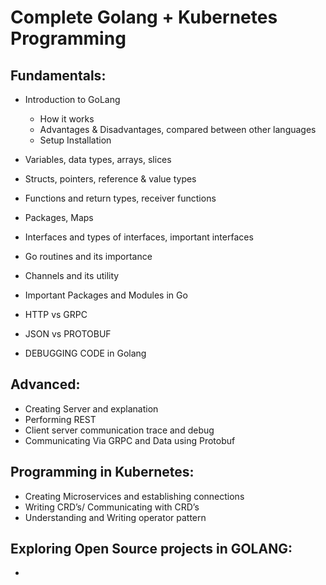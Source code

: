 # Complete Golang + Kubernetes Programming

## Fundamentals: 

-   Introduction to GoLang 
    - How it works
    - Advantages & Disadvantages, compared between other languages
    - Setup Installation
    
-   Variables, data types, arrays, slices
-   Structs, pointers, reference & value types
-   Functions and return types, receiver functions
-   Packages, Maps
-   Interfaces and types of interfaces, important interfaces
-   Go routines and its importance
-   Channels and its utility
-   Important Packages and Modules in Go
-   HTTP vs GRPC
-   JSON vs PROTOBUF
-   DEBUGGING CODE in Golang

## Advanced:
-   Creating Server and explanation 
-   Performing REST 
-   Client server communication trace and debug 
-   Communicating Via GRPC and Data using Protobuf 

## Programming in Kubernetes:

-   Creating Microservices and establishing connections 
-   Writing  CRD’s/ Communicating with CRD’s 
-   Understanding and Writing operator pattern 
       


## Exploring Open Source projects in GOLANG:
-     

